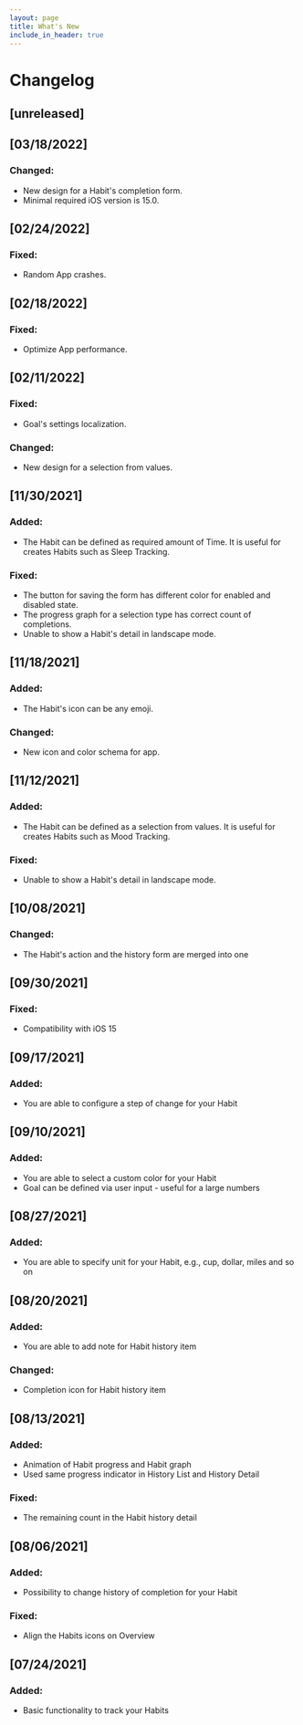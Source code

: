 ```yaml
---
layout: page
title: What's New
include_in_header: true
---
```


# Changelog

## [unreleased]

## [03/18/2022]

### Changed:
- New design for a Habit's completion form.
- Minimal required iOS version is 15.0.

## [02/24/2022]

### Fixed:
- Random App crashes.

## [02/18/2022]

### Fixed:
- Optimize App performance.

## [02/11/2022]

### Fixed:
- Goal's settings localization.

### Changed:
- New design for a selection from values.

## [11/30/2021]

### Added:
- The Habit can be defined as required amount of Time. It is useful for creates Habits such as Sleep Tracking.

### Fixed:
- The button for saving the form has different color for enabled and disabled state.
- The progress graph for a selection type has correct count of completions.
- Unable to show a Habit's detail in landscape mode.

## [11/18/2021]

### Added:
- The Habit's icon can be any emoji.

### Changed:
- New icon and color schema for app.

## [11/12/2021]

### Added:
- The Habit can be defined as a selection from values. It is useful for creates Habits such as Mood Tracking.

### Fixed:
- Unable to show a Habit's detail in landscape mode.

## [10/08/2021]

### Changed:
- The Habit's action and the history form are merged into one

## [09/30/2021]

### Fixed:
- Compatibility with iOS 15

## [09/17/2021]

### Added:
- You are able to configure a step of change for your Habit

## [09/10/2021]

### Added:
- You are able to select a custom color for your Habit
- Goal can be defined via user input - useful for a large numbers

## [08/27/2021]

### Added:
- You are able to specify unit for your Habit, e.g., cup, dollar, miles and so on

## [08/20/2021]

### Added:
- You are able to add note for Habit history item

### Changed:
- Completion icon for Habit history item

## [08/13/2021]

### Added:
- Animation of Habit progress and Habit graph
- Used same progress indicator in History List and History Detail

### Fixed:
- The remaining count in the Habit history detail

## [08/06/2021]

### Added:
- Possibility to change history of completion for your Habit

### Fixed:
- Align the Habits icons on Overview

## [07/24/2021]

### Added:
- Basic functionality to track your Habits
